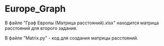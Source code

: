 # Europe_Graph

В файле "Граф Европы (Матрица расстояний).xlsx" находится матрица расстояний для второго задания.

В файле "Matrix.py" - код для создания матрицы расстояний. 
